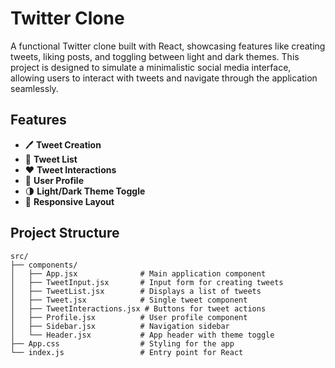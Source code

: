 # Twitter Clone

A functional Twitter clone built with React, showcasing features like creating tweets, liking posts, and toggling between light and dark themes. This project is designed to simulate a minimalistic social media interface, allowing users to interact with tweets and navigate through the application seamlessly.

## Features
- 🖊 **Tweet Creation**
- 📝 **Tweet List**
- ❤️ **Tweet Interactions**
- 👤 **User Profile**
- 🌗 **Light/Dark Theme Toggle**
- 📱 **Responsive Layout**

## Project Structure
```plaintext
src/
├── components/
│   ├── App.jsx              # Main application component
│   ├── TweetInput.jsx       # Input form for creating tweets
│   ├── TweetList.jsx        # Displays a list of tweets
│   ├── Tweet.jsx            # Single tweet component
│   ├── TweetInteractions.jsx # Buttons for tweet actions
│   ├── Profile.jsx          # User profile component
│   ├── Sidebar.jsx          # Navigation sidebar
│   └── Header.jsx           # App header with theme toggle
├── App.css                  # Styling for the app
└── index.js                 # Entry point for React

 
 
